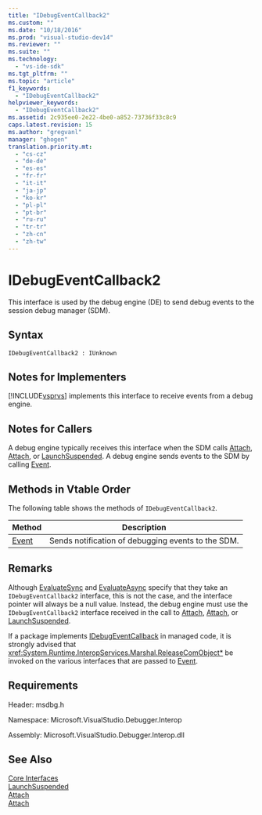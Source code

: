 ```yaml
---
title: "IDebugEventCallback2"
ms.custom: ""
ms.date: "10/18/2016"
ms.prod: "visual-studio-dev14"
ms.reviewer: ""
ms.suite: ""
ms.technology: 
  - "vs-ide-sdk"
ms.tgt_pltfrm: ""
ms.topic: "article"
f1_keywords: 
  - "IDebugEventCallback2"
helpviewer_keywords: 
  - "IDebugEventCallback2"
ms.assetid: 2c935ee0-2e22-4be0-a852-73736f33c8c9
caps.latest.revision: 15
ms.author: "gregvanl"
manager: "ghogen"
translation.priority.mt: 
  - "cs-cz"
  - "de-de"
  - "es-es"
  - "fr-fr"
  - "it-it"
  - "ja-jp"
  - "ko-kr"
  - "pl-pl"
  - "pt-br"
  - "ru-ru"
  - "tr-tr"
  - "zh-cn"
  - "zh-tw"
---
```

# IDebugEventCallback2
This interface is used by the debug engine (DE) to send debug events to the session debug manager (SDM).  
  
## Syntax  
  
```  
IDebugEventCallback2 : IUnknown  
```  
  
## Notes for Implementers  
 [!INCLUDE[vsprvs](../codequality/includes/vsprvs_md.md)] implements this interface to receive events from a debug engine.  
  
## Notes for Callers  
 A debug engine typically receives this interface when the SDM calls [Attach](../extensibility/idebugprogram2--attach.md), [Attach](../extensibility/idebugengine2--attach.md), or [LaunchSuspended](../extensibility/idebugenginelaunch2--launchsuspended.md). A debug engine sends events to the SDM by calling [Event](../extensibility/idebugeventcallback2--event.md).  
  
## Methods in Vtable Order  
 The following table shows the methods of `IDebugEventCallback2`.  
  
|Method|Description|  
|------------|-----------------|  
|[Event](../extensibility/idebugeventcallback2--event.md)|Sends notification of debugging events to the SDM.|  
  
## Remarks  
 Although [EvaluateSync](../extensibility/idebugexpression2--evaluatesync.md) and [EvaluateAsync](../extensibility/idebugexpression2--evaluateasync.md) specify that they take an `IDebugEventCallback2` interface, this is not the case, and the interface pointer will always be a null value. Instead, the debug engine must use the `IDebugEventCallback2` interface received in the call to [Attach](../extensibility/idebugprogram2--attach.md), [Attach](../extensibility/idebugengine2--attach.md), or [LaunchSuspended](../extensibility/idebugenginelaunch2--launchsuspended.md).  
  
 If a package implements [IDebugEventCallback](../extensibility/idebugeventcallback2.md) in managed code, it is strongly advised that <xref:System.Runtime.InteropServices.Marshal.ReleaseComObject*> be invoked on the various interfaces that are passed to [Event](../extensibility/idebugeventcallback2--event.md).  
  
## Requirements  
 Header: msdbg.h  
  
 Namespace: Microsoft.VisualStudio.Debugger.Interop  
  
 Assembly: Microsoft.VisualStudio.Debugger.Interop.dll  
  
## See Also  
 [Core Interfaces](../extensibility/core-interfaces.md)   
 [LaunchSuspended](../extensibility/idebugenginelaunch2--launchsuspended.md)   
 [Attach](../extensibility/idebugprogram2--attach.md)   
 [Attach](../extensibility/idebugengine2--attach.md)